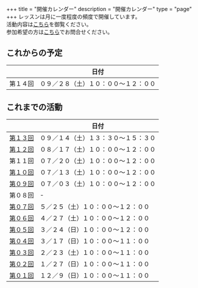 +++
title = "開催カレンダー"
description = "開催カレンダー"
type = "page"
+++
レッスンは月に一度程度の頻度で開催しています。  
活動内容は[こちら](/about)を御覧ください。  
参加希望の方は[こちら](/#contact)でお問合せください。

## これからの予定
|   |日付  |
| ---- | ---- |
|第１４回  |０９／２８（土）１０：００〜１２：００ |

## これまでの活動
|   |日付  |
| ---- | ---- |
|[第１３回](/post/20190914_1/)|０９／１４（土）１３：３０〜１５：３０ |
|[第１２回](/post/20190817_1/)|０８／１７（土）１０：００〜１２：００ |
|第１１回|０７／２０（土）１０：００〜１２：００ |
|[第１０回](/post/20190713_1/)|０７／１３（土）１０：００〜１２：００ |
|[第０９回](/post/20190703_1/)|０７／０３（土）１０：００〜１２：００ |
|第０８回| - |
|[第０７回](/post/20190527_1/)  |５／２５（土）１０：００〜１２：００ |
|[第０６回](/post/20190429_1/)  |４／２７（土）１０：００〜１２：００ |
|[第０５回](/post/20190326_1/)  |３／２４（日）１０：００〜１２：００ |
|[第０４回](/post/20190317_1/)  |３／１７（日）１０：００〜１１：００ |
|[第０３回](/post/20190223_1/)  |２／２３（土）１０：００〜１１：００ |
|[第０２回](/post/20190127_1/)  |１／２７（日）１０：００〜１１：００ |
|[第０１回](/post/20181209_1/)  |１２／９（日）１０：００〜１１：００ |

